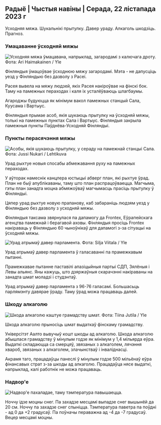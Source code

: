 ## Радыё \| Чыстыя навіны \| Серада, 22 лістапада 2023 г

Усходняя мяжа. Шукальнікі прытулку. Давер ураду. Алкаголь шкодзіць. Прагноз.

### Умацаванне ўсходняй мяжы

![Усходняя мяжа ўмацавана, напрыклад, загародамі з калючага дроту. Фота: Ari Haimakainen / Yle](https://images.cdn.yle.fi/image/upload/c_crop,h_3078,w_5472,x_0,y_157/ar_1.7777777777777777,c_fill,g_faces,h_675,w_1200/dpr_1.0/q_auto:eco/f_auto/fl_lossy/v1700489748/39-1203622655b691ed016a)

Фінляндыя ўмацоўвае ўсходнюю мяжу загародамі. Мэта - не дапусціць уезд у Фінляндыю без дазволу з Расеі.

Расея вывела на мяжу людзей, якіх Расея накіроўвае на фінскі бок. Таму на памежных пераходах і каля іх усталёўваюць шлагбаумы.

Агароджы будуюцца як мінімум вакол памежных станцый Сала, Куусама і Вартыус.

Фінляндыя прымае асоб, якія шукаюць прытулку на ўсходняй мяжы, толькі на памежных пунктах Сала і Вартыус. Фінляндыя закрыла памежныя пункты Паўднёва-Усходняй Фінляндыі.

### Пункты перасячэння мяжы

![Асобы, якія шукаюць прытулку, у сераду на памежнай станцыі Сала. Фота: Jussi Nukari / Lehtikuva](https://images.cdn.yle.fi/image/upload/c_crop,h_2879,w_5119,x_0,y_429/ar_1.7777777777777777,c_fill,g_faces,h_675,w_1200/dpr_1.0/q_auto:eco/f_auto/fl_lossy/v1700655653/39-1204918655df1f3cef50)

Урад рыхтуе новыя спосабы абмежавання руху на памежных пераходах.

У аўторак намеснік канцлера юстыцыі абверг план, які рыхтуе ўрад. План не быў апублікаваны, таму што план распрацоўваецца. Магчыма, гэты план занадта моцна абмяжоўваў магчымасць прасіць прытулку ў Фінляндыі.

Цяпер урад рыхтуе новую прапанову, каб забараніць людзям уезд у Фінляндыю без дазволу з усходняй мяжы.

Фінляндыя таксама звярнулася па дапамогу да Frontex, Еўрапейскага агенцтва памежнай і берагавой аховы. Фінляндыя просіць Frontex накіраваць у Фінляндыю 60 чыноўнікаў для дапамогі з-за сітуацыі на ўсходняй мяжы.

![Урад атрымаў давер парламента. Фота: Silja Viitala / Yle](https://images.cdn.yle.fi/image/upload/c_crop,h_2241,w_3983,x_0,y_325/ar_1.7777777777777777,c_fill,g_faces,h_675,w_1200/dpr_1.0/q_auto:eco/f_auto/fl_lossy/v1696934704/39-118409465252a7d6dc9d)

Урад атрымаў давер парламента ў галасаванні па прамежкавым пытанні.

Прамежкавае пытанне паставілі апазіцыйныя партыі СДП, Зялёныя і Левы альянс. Яны кажуць, што дзяржаўныя скарачэнні накіраваны на занадта шмат моладзі і студэнтаў.

Урад атрымаў давер парламента з 96-76 галасамі. Большасьць парлямэнту давярае ўраду. Таму ўрад можа працаваць далей.

### Шкоду алкаголю

![Шкода алкаголю каштуе грамадству шмат. Фота: Tiina Jutila / Yle](https://images.cdn.yle.fi/image/upload/c_crop,h_2944,w_5235,x_0,y_312/ar_1.777777777777777,c_fill,g_faces,h_675,w_1200/dpr_1.0/q_auto:eco/f_auto/fl_lossy/v1700406169/39-1203003655a1febe291f)

Шкода алкаголю прыносіць шмат выдаткаў фінскаму грамадству.

Універсітэт Аалто вывучыў кошт шкоды ад алкаголю. Шкода алкаголю абышлася грамадству ў мінулым годзе як мінімум у 1,4 мільярда еўра. Выдаткі складаюцца са смерцяў, звязаных з алкаголем, лячэння хвароб, звязаных з алкаголем, злачынстваў і інваліднасці.

Акрамя таго, працадаўцы панеслі ў мінулым годзе 500 мільёнаў еўра фінансавых страт з-за шкоды ад алкаголю. Працадаўца нясе выдаткі, напрыклад, калі работнік не можа працаваць.

### Надвор'е

![Надвор'е пахаладае, таму тэмпература павышаецца.](https://images.cdn.yle.fi/image/upload/c_crop,h_1080,w_1919,x_0,y_0/ar_1.7777777777777777,c_fill,g_faces,h_675,w_1200/dpr_1.0/q_auto:eco/f_auto/fl_lossy/v1700671048/39-1205140655e2e229bced)

Ноччу ідзе моцны снег. Па захадзе месцамі выпадзе снег вышынёй да 20 см. Ноччу па захадзе снег спыніцца. Тэмпература паветра па поўдні - ад 0 да +2 градусаў. Па поўначы пераважна ад -4 да -7 градусаў. Вецер месцамі моцны.